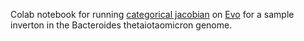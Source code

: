 Colab notebook for running [categorical jacobian](https://www.biorxiv.org/content/10.1101/2024.01.30.577970v1) on [Evo](https://www.biorxiv.org/content/10.1101/2024.02.27.582234v2) for a sample inverton in the Bacteroides thetaiotaomicron genome.
